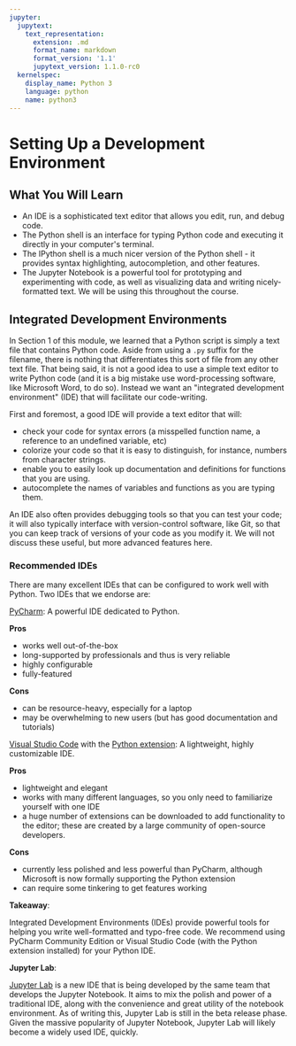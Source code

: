 ```yaml
---
jupyter:
  jupytext:
    text_representation:
      extension: .md
      format_name: markdown
      format_version: '1.1'
      jupytext_version: 1.1.0-rc0
  kernelspec:
    display_name: Python 3
    language: python
    name: python3
---
```


# Setting Up a Development Environment
## What You Will Learn

- An IDE is a sophisticated text editor that allows you edit, run, and debug code. 
- The Python shell is an interface for typing Python code and executing it directly in your computer's terminal.
- The IPython shell is a much nicer version of the Python shell - it provides syntax highlighting, autocompletion, and other features.
- The Jupyter Notebook is a powerful tool for prototyping and experimenting with code, as well as visualizing data and writing nicely-formatted text. We will be using this throughout the course.


## Integrated Development Environments
In Section 1 of this module, we learned that a Python script is simply a text file that contains Python code. Aside from using a `.py` suffix for the filename, there is nothing that differentiates this sort of file from any other text file. That being said, it is not a good idea to use a simple text editor to write Python code (and it is a big mistake use word-processing software, like Microsoft Word, to do so). Instead we want an "integrated development environment" (IDE) that will facilitate our code-writing. 

First and foremost, a good IDE will provide a text editor that will:

- check your code for syntax errors (a misspelled function name, a reference to an undefined variable, etc)
- colorize your code so that it is easy to distinguish, for instance, numbers from character strings.
- enable you to easily look up documentation and definitions for functions that you are using.
- autocomplete the names of variables and functions as you are typing them.

An IDE also often provides debugging tools so that you can test your code; it will also typically interface with version-control software, like Git, so that you can keep track of versions of your code as you modify it. We will not discuss these useful, but more advanced features here.

### Recommended IDEs
There are many excellent IDEs that can be configured to work well with Python. Two IDEs that we endorse are:
 
[PyCharm](https://www.jetbrains.com/pycharm/download): A powerful IDE dedicated to Python.

**Pros**

- works well out-of-the-box
- long-supported by professionals and thus is very reliable
- highly configurable
- fully-featured

**Cons**

 - can be resource-heavy, especially for a laptop
 - may be overwhelming to new users (but has good documentation and tutorials)
 
[Visual Studio Code](https://code.visualstudio.com/) with the [Python extension](https://code.visualstudio.com/docs/languages/python): A lightweight, highly customizable IDE.

**Pros**

- lightweight and elegant 
- works with many different languages, so you only need to familiarize yourself with one IDE
- a huge number of extensions can be downloaded to add functionality to the editor; these are created by a large community of open-source developers.

**Cons**

- currently less polished and less powerful than PyCharm, although Microsoft is now formally supporting the Python extension
- can require some tinkering to get features working


<div class="alert alert-info">

**Takeaway**:

Integrated Development Environments (IDEs) provide powerful tools for helping you write well-formatted and typo-free code. We recommend using PyCharm Community Edition or Visual Studio Code (with the Python extension installed) for your Python IDE. 
</div>


<div class="alert alert-warning">

**Jupyter Lab**:

[Jupyter Lab](https://jupyterlab.readthedocs.io/en/stable/getting_started/overview.html) is a new IDE that is being developed by the same team that develops the Jupyter Notebook. It aims to mix the polish and power of a traditional IDE, along with the convenience and great utility of the notebook environment. As of writing this, Jupyter Lab is still in the beta release phase. Given the massive popularity of Jupyter Notebook, Jupyter Lab will likely become a widely used IDE, quickly. 

</div>
